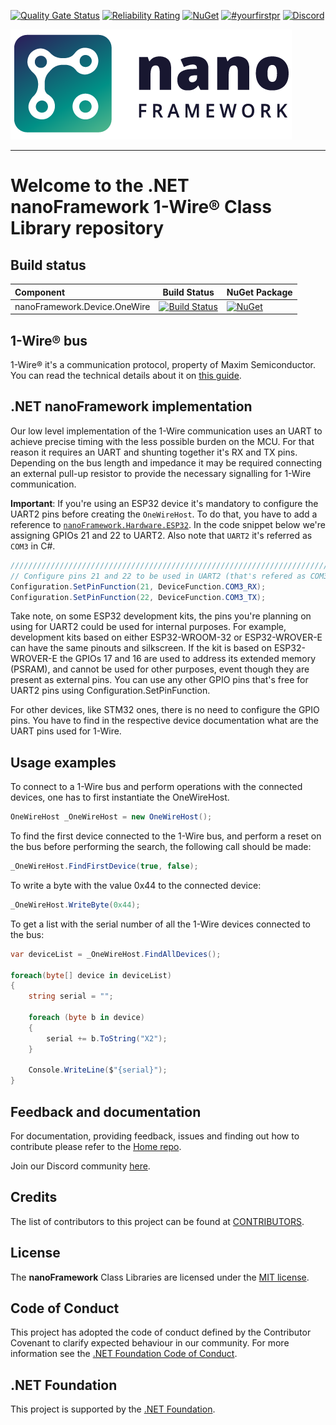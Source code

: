 [![Quality Gate Status](https://sonarcloud.io/api/project_badges/measure?project=nanoframework_nanoFramework.Device.OneWire&metric=alert_status)](https://sonarcloud.io/dashboard?id=nanoframework_nanoFramework.Device.OneWire) [![Reliability Rating](https://sonarcloud.io/api/project_badges/measure?project=nanoframework_nanoFramework.Device.OneWire&metric=reliability_rating)](https://sonarcloud.io/dashboard?id=nanoframework_nanoFramework.Device.OneWire) [![NuGet](https://img.shields.io/nuget/dt/nanoFramework.Device.OneWire.svg?label=NuGet&style=flat&logo=nuget)](https://www.nuget.org/packages/nanoFramework.Device.OneWire/) [![#yourfirstpr](https://img.shields.io/badge/first--timers--only-friendly-blue.svg)](https://github.com/nanoframework/Home/blob/main/CONTRIBUTING.md) [![Discord](https://img.shields.io/discord/478725473862549535.svg?logo=discord&logoColor=white&label=Discord&color=7289DA)](https://discord.gg/gCyBu8T)

![nanoFramework logo](https://raw.githubusercontent.com/nanoframework/Home/main/resources/logo/nanoFramework-repo-logo.png)

-----

# Welcome to the .NET **nanoFramework** 1-Wire&reg; Class Library repository

## Build status

| Component | Build Status | NuGet Package |
|:-|---|---|
| nanoFramework.Device.OneWire | [![Build Status](https://dev.azure.com/nanoframework/nanoFramework.Device.OneWire/_apis/build/status/nanoFramework.Devices.OneWire?repoName=nanoframework%2FnanoFramework.Device.OneWire&branchName=main)](https://dev.azure.com/nanoframework/nanoFramework.Device.OneWire/_build/latest?definitionId=15&repoName=nanoframework%2FnanoFramework.Device.OneWire&branchName=main) | [![NuGet](https://img.shields.io/nuget/v/nanoFramework.Device.OneWire.svg?label=NuGet&style=flat&logo=nuget)](https://www.nuget.org/packages/nanoFramework.Device.OneWire/) |

## 1-Wire&reg; bus

1-Wire&reg; it's a communication protocol, property of Maxim Semiconductor. You can read the technical details about it on [this guide](https://www.maximintegrated.com/en/design/technical-documents/tutorials/1/1796.html).

## .NET nanoFramework implementation

Our low level implementation of the 1-Wire communication uses an UART to achieve precise timing with the less possible burden on the MCU.
For that reason it requires an UART and shunting together it's RX and TX pins. Depending on the bus length and impedance it may be required connecting an external pull-up resistor to provide the necessary signalling for 1-Wire communication.

**Important**: If you're using an ESP32 device it's mandatory to configure the UART2 pins before creating the `OneWireHost`. To do that, you have to add a reference to [`nanoFramework.Hardware.ESP32`](https://www.nuget.org/packages/nanoFramework.Hardware.Esp32). In the code snippet below we're assigning GPIOs 21 and 22 to UART2. Also note that `UART2` it's referred as `COM3` in C#.

```csharp
////////////////////////////////////////////////////////////////////////
// Configure pins 21 and 22 to be used in UART2 (that's refered as COM3)
Configuration.SetPinFunction(21, DeviceFunction.COM3_RX);
Configuration.SetPinFunction(22, DeviceFunction.COM3_TX);
```

Take note, on some ESP32 development kits, the pins you're planning on using for UART2 could be used for internal purposes.
For example, development kits based on either ESP32-WROOM-32 or ESP32-WROVER-E can have the same pinouts and silkscreen. If the kit is based on ESP32-WROVER-E the GPIOs 17 and 16 are used to address its extended memory (PSRAM), and cannot be used for other purposes, event though they are present as external pins.
You can use any other GPIO pins that's free for UART2 pins using Configuration.SetPinFunction.

For other devices, like STM32 ones, there is no need to configure the GPIO pins. You have to find in the respective device documentation what are the UART pins used for 1-Wire.

## Usage examples

To connect to a 1-Wire bus and perform operations with the connected devices, one has to first instantiate the OneWireHost.

```csharp
OneWireHost _OneWireHost = new OneWireHost();
```

To find the first device connected to the 1-Wire bus, and perform a reset on the bus before performing the search, the following call should be made:

```csharp
_OneWireHost.FindFirstDevice(true, false);
```

To write a byte with the value 0x44 to the connected device:

```csharp
_OneWireHost.WriteByte(0x44);
```

To get a list with the serial number of all the 1-Wire devices connected to the bus:

```csharp
var deviceList = _OneWireHost.FindAllDevices();

foreach(byte[] device in deviceList)
{
    string serial = "";

    foreach (byte b in device)
    {
        serial += b.ToString("X2");
    }

    Console.WriteLine($"{serial}");
}
```

## Feedback and documentation

For documentation, providing feedback, issues and finding out how to contribute please refer to the [Home repo](https://github.com/nanoframework/Home).

Join our Discord community [here](https://discord.gg/gCyBu8T).

## Credits

The list of contributors to this project can be found at [CONTRIBUTORS](https://github.com/nanoframework/Home/blob/main/CONTRIBUTORS.md).

## License

The **nanoFramework** Class Libraries are licensed under the [MIT license](LICENSE.md).

## Code of Conduct

This project has adopted the code of conduct defined by the Contributor Covenant to clarify expected behaviour in our community.
For more information see the [.NET Foundation Code of Conduct](https://dotnetfoundation.org/code-of-conduct).

## .NET Foundation

This project is supported by the [.NET Foundation](https://dotnetfoundation.org).
